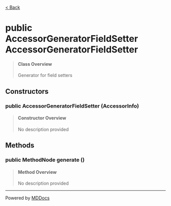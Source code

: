[< Back](../README.md)
# public AccessorGeneratorFieldSetter AccessorGeneratorFieldSetter #
>#### Class Overview ####
>Generator for field setters
## Constructors ##
### public AccessorGeneratorFieldSetter (AccessorInfo) ###
>#### Constructor Overview ####
>No description provided
>
## Methods ##
### public MethodNode generate () ###
>#### Method Overview ####
>No description provided
>

---
Powered by [MDDocs](https://github.com/VRCube/MDDocs)